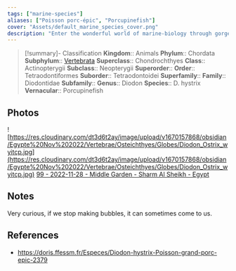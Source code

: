```yaml
---
tags: ["marine-species"]
aliases: ["Poisson porc-épic", "Porcupinefish"]
cover: "Assets/default_marine_species_cover.png"
description: "Enter the wonderful world of marine-biology through gorgeous underwater pictures of marine animals. Tetraodontidae is the family of globe fish. Those who're inflating like baloon."
---
```

> [!summary]- Classification
**Kingdom**:: Animals
**Phylum**:: Chordata
**Subphylum**:: [Vertebrata](Vertebrata.md)
**Superclass**:: Chondrochthyes
**Class**:: Actinopterygii
**Subclass**:: Neopterygii
**Superorder**::
**Order**:: Tetraodontiformes
**Suborder**:: Tetraodontoidei
**Superfamily**::
**Family**:: Diodontidae
**Subfamily**::
**Genus**:: Diodon
**Species**:: D. hystrix
**Vernacular**:: Porcupinefish

## Photos
![https://res.cloudinary.com/dt3d6t2ay/image/upload/v1670157868/obsidian/Egypte%20Nov%202022/Vertebrae/Osteichthyes/Globes/Diodon_Ostrix_wyitcp.jpg](https://res.cloudinary.com/dt3d6t2ay/image/upload/v1670157868/obsidian/Egypte%20Nov%202022/Vertebrae/Osteichthyes/Globes/Diodon_Ostrix_wyitcp.jpg)
[99 - 2022-11-28 - Middle Garden - Sharm Al Sheikh - Egypt](99%20-%202022-11-28%20-%20Middle%20Garden%20-%20Sharm%20Al%20Sheikh%20-%20Egypt.md)

## Notes
Very curious, if we stop making bubbles, it can sometimes come to us. 

## References
- https://doris.ffessm.fr/Especes/Diodon-hystrix-Poisson-grand-porc-epic-2379